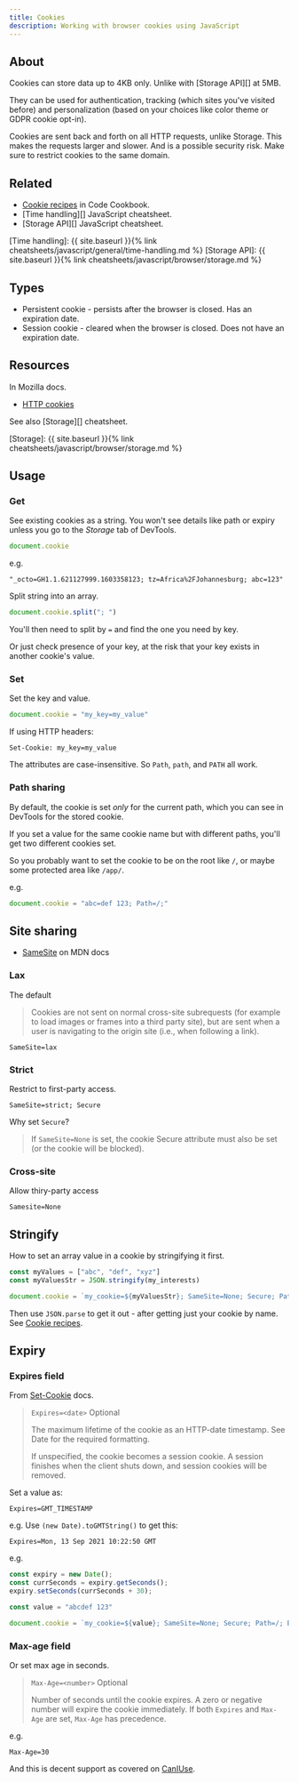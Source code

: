 ```yaml
---
title: Cookies
description: Working with browser cookies using JavaScript 
---
```


## About

Cookies can store data up to 4KB only. Unlike with [Storage API][] at 5MB.

They can be used for authentication, tracking (which sites you've visited before) and personalization (based on your choices like color theme or GDPR cookie opt-in).

Cookies are sent back and forth on all HTTP requests, unlike Storage. This makes the requests larger and slower. And is a possible security risk. Make sure to restrict cookies to the same domain.


## Related

- [Cookie recipes][] in Code Cookbook.
- [Time handling][] JavaScript cheatsheet.
- [Storage API][] JavaScript cheatsheet.

[Cookie recipes]: https://michaelcurrin.github.io/code-cookbook/recipes/javascript/browser/cookies.html
[Time handling]: {{ site.baseurl }}{% link cheatsheets/javascript/general/time-handling.md %}
[Storage API]: {{ site.baseurl }}{% link cheatsheets/javascript/browser/storage.md %}


## Types

- Persistent cookie - persists after the browser is closed. Has an expiration date.
- Session cookie - cleared when the browser is closed. Does not have an expiration date.


## Resources

In Mozilla docs.

- [HTTP cookies](https://developer.mozilla.org/en-US/docs/Web/HTTP/Cookies) 

See also [Storage][] cheatsheet.

[Storage]: {{ site.baseurl }}{% link cheatsheets/javascript/browser/storage.md %}


## Usage

### Get

See existing cookies as a string. You won't see details like path or expiry unless you go to the _Storage_ tab of DevTools.

```javascript
document.cookie
```

e.g.

```
"_octo=GH1.1.621127999.1603358123; tz=Africa%2FJohannesburg; abc=123"
```

Split string into an array.

```javascript
document.cookie.split("; ")
```

You'll then need to split by `=` and find the one you need by key.

Or just check presence of your key, at the risk that your key exists in another cookie's value.

### Set

Set the key and value.

```javascript
document.cookie = "my_key=my_value"
```

If using HTTP headers:

```
Set-Cookie: my_key=my_value
```

The attributes are case-insensitive. So `Path`, `path`, and `PATH` all work.

### Path sharing

By default, the cookie is set _only_ for the current path, which you can see in DevTools for the stored cookie.

If you set a value for the same cookie name but with different paths, you'll get two different cookies set.

So you probably want to set the cookie to be on the root like `/`, or maybe some protected area like `/app/`.

e.g.

```javascript
document.cookie = "abc=def 123; Path=/;"
```


## Site sharing

- [SameSite](https://developer.mozilla.org/en-US/docs/Web/HTTP/Headers/Set-Cookie/SameSite) on MDN docs

### Lax

The default

> Cookies are not sent on normal cross-site subrequests (for example to load images or frames into a third party site), but are sent when a user is navigating to the origin site (i.e., when following a link).

```
SameSite=lax
```

### Strict

Restrict to first-party access.

```
SameSite=strict; Secure
```

Why set `Secure`?

> If `SameSite=None` is set, the cookie Secure attribute must also be set (or the cookie will be blocked).


### Cross-site

Allow thiry-party access

```
Samesite=None
```

## Stringify

How to set an array value in a cookie by stringifying it first.

```javascript
const myValues = ["abc", "def", "xyz"]
const myValuesStr = JSON.stringify(my_interests)

document.cookie = `my_cookie=${myValuesStr}; SameSite=None; Secure; Path=/;`;
```

Then use `JSON.parse` to get it out - after getting just your cookie by name. See [Cookie recipes][]. 


## Expiry

### Expires field

From [Set-Cookie][] docs.

> `Expires=<date>` Optional
>
> The maximum lifetime of the cookie as an HTTP-date timestamp. See Date for the required formatting.
>
> If unspecified, the cookie becomes a session cookie. A session finishes when the client shuts down, and session cookies will be removed. 

Set a value as:

```
Expires=GMT_TIMESTAMP
```

e.g. Use `(new Date).toGMTString()` to get this:

```
Expires=Mon, 13 Sep 2021 10:22:50 GMT
```

e.g.

```javascript
const expiry = new Date();
const currSeconds = expiry.getSeconds();
expiry.setSeconds(currSeconds + 30);

const value = "abcdef 123"

document.cookie = `my_cookie=${value}; SameSite=None; Secure; Path=/; Expires=${expiry.toGMTString()}`;
```

### Max-age field

Or set max age in seconds.

> `Max-Age=<number>` Optional
>
> Number of seconds until the cookie expires. A zero or negative number will expire the cookie immediately. If both `Expires` and `Max-Age` are set, `Max-Age` has precedence.

e.g.

```
Max-Age=30
```

And this is decent support as covered on [CanIUse][].

[Set-Cookie]: https://developer.mozilla.org/en-US/docs/Web/HTTP/Headers/Set-Cookie
[CanIUse]: https://caniuse.com/?search=max-age
